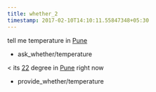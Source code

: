 ```yaml
---
title: whether_2
timestamp: 2017-02-10T14:10:11.55847348+05:30
---
```


tell me temperature in [Pune](City)
* ask_whether/temperature

< its [22](number/temperature) degree in [Pune](City) right now
* provide_whether/temperature
